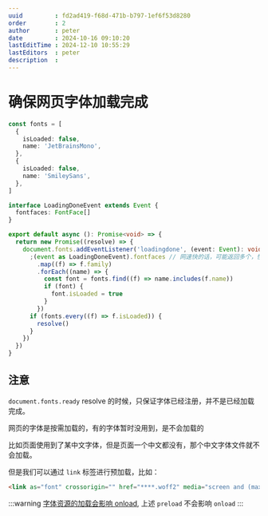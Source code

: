 ```yaml
---
uuid         : fd2ad419-f68d-471b-b797-1ef6f53d8280
order        : 2
author       : peter
date         : 2024-10-16 09:10:20
lastEditTime : 2024-12-10 10:55:29
lastEditors  : peter
description  :
---
```

# 确保网页字体加载完成

```ts
const fonts = [
  {
    isLoaded: false,
    name: 'JetBrainsMono',
  },
  {
    isLoaded: false,
    name: 'SmileySans',
  },
]

interface LoadingDoneEvent extends Event {
  fontfaces: FontFace[]
}

export default async (): Promise<void> => {
  return new Promise((resolve) => {
    document.fonts.addEventListener('loadingdone', (event: Event): void => {
      ;(event as LoadingDoneEvent).fontfaces // 网速快的话，可能返回多个，慢的话有可能只返回一个
        .map((f) => f.family)
        .forEach((name) => {
          const font = fonts.find((f) => name.includes(f.name))
          if (font) {
            font.isLoaded = true
          }
        })
      if (fonts.every((f) => f.isLoaded)) {
        resolve()
      }
    })
  })
}
```

## 注意

`document.fonts.ready` resolve 的时候，只保证字体已经注册，并不是已经加载完成。

网页的字体是按需加载的，有的字体暂时没用到，是不会加载的

比如页面使用到了某中文字体，但是页面一个中文都没有，那个中文字体文件就不会加载。

但是我们可以通过 `link` 标签进行预加载，比如：

```html
<link as="font" crossorigin="" href="****.woff2" media="screen and (max-width: 480px)" rel="preload" type="font/woff2">
```

:::warning
[字体资源的加载会影响 onload](https://www.cnblogs.com/jingdongkeji/p/17296711.html), 上述 `preload` 不会影响 `onload`
:::
